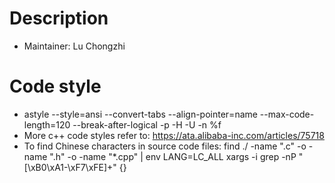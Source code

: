 # Description
- Maintainer: Lu Chongzhi

# Code style
- astyle --style=ansi --convert-tabs --align-pointer=name --max-code-length=120 --break-after-logical -p -H -U -n %f
- More c++ code styles refer to: https://ata.alibaba-inc.com/articles/75718
- To find Chinese characters in source code files:
    find ./ -name ".c" -o -name ".h" -o -name "*.cpp" | env LANG=LC_ALL xargs -i grep -nP "[\xB0\xA1-\xF7\xFE]+" {}
